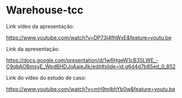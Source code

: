 # Warehouse-tcc

Link vídeo da apresentação:

https://www.youtube.com/watch?v=DP73j4fhWxE&feature=youtu.be

Link da apresentação: 

https://docs.google.com/presentation/d/1w6HgeW1cB35LWE_-C9qbAOBmsyE_WpdBHDJoAajeJlk/edit#slide=id.g6d4d7b85ed_0_852

Link do vídeo do estudo de caso: 

https://www.youtube.com/watch?v=mH9mlbhYb0w&feature=youtu.be
